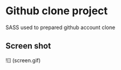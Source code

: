 <h1>Github clone project </h1>
SASS used to prepared github account clone
<h2> Screen shot</h2>
![] (screen.gif)